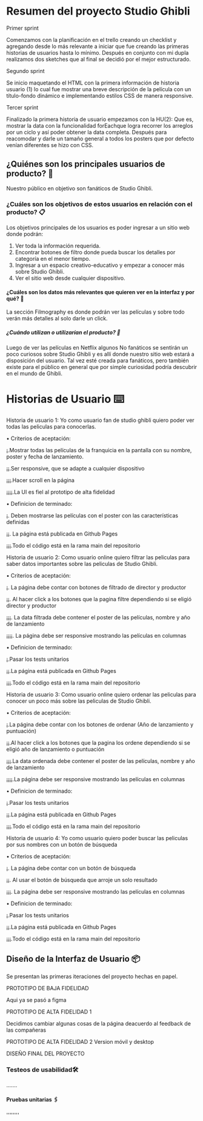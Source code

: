 # Resumen del proyecto Studio Ghibli

Primer sprint 

Comenzamos con la planificación en el trello creando un checklist y agregando desde lo más relevante a iniciar que fue creando las primeras historias de usuarios hasta lo mínimo. 
Después en conjunto con mi dupla realizamos dos sketches que al final se decidió por el mejor estructurado.

Segundo sprint

Se inicio maquetando el HTML con la primera información de historia usuario (1) lo cual fue mostrar una breve descripción de la película con un título-fondo dinámico e implementando estilos CSS de manera responsive.

Tercer sprint

Finalizado la primera historia de usuario empezamos con la HU(2):
Que es, mostrar la data con la funcionalidad forEachque logra recorrer los arreglos por un ciclo y así poder obtener la data completa. Después para reacomodar y darle un tamaño general a todos los posters que por defecto venían diferentes se hizo con CSS.


## ¿Quiénes son los principales usuarios de producto? 🚀

Nuestro público en objetivo son fanáticos de Studio Ghibli. 


### ¿Cuáles son los objetivos de estos usuarios en relación con el producto? 📋

Los objetivos principales de los usuarios es poder ingresar a un sitio web donde podrán:
1.	Ver toda la información requerida.
2.	Encontrar botones de filtro donde pueda buscar los detalles por categoría en el menor tiempo.
3.	Ingresar a un espacio creativo-educativo y empezar a conocer más sobre Studio Ghibli.
4.	Ver el sitio web desde cualquier dispositivo. 


#### ¿Cuáles son los datos más relevantes que quieren ver en la interfaz y por qué? 🔧

La sección Filmography es donde podrán ver las películas y sobre todo verán más detalles al solo darle un click.  

##### ¿Cuándo utilizan o utilizarían el producto? 🔩

Luego de ver las películas en Netflix algunos No fanáticos se sentirán un poco curiosos sobre Studio Ghibli y es allí donde nuestro sitio web estará a disposición del usuario. 
Tal vez esté creada para fanáticos, pero también existe para el público en general que por simple curiosidad podría descubrir en el mundo de Ghibli.

# Historias de Usuario ⌨️

Historia de usuario 1: Yo como usuario fan de studio ghibli quiero poder ver todas las peliculas para conocerlas.

 • Criterios de aceptación:
 
 ¡.Mostrar todas las películas de la franquicia en la pantalla con su nombre, poster y fecha de lanzamiento.
 
 ¡¡.Ser responsive, que se adapte a cualquier dispositivo
 
 ¡¡¡.Hacer scroll en la página
 
 ¡¡¡¡.La UI es fiel al prototipo de alta fidelidad

• Definicion de terminado:

¡. Deben mostrarse las películas con el poster con las características definidas

¡¡. La página está publicada en Github Pages

¡¡¡.Todo el código está en la rama main del repositorio

Historia de usuario 2: Como usuario online quiero filtrar las peliculas para saber datos importantes sobre las peliculas de Studio Ghibli.

• Criterios de aceptación:

¡. La página debe contar con botones de filtrado de director y productor

¡¡. Al hacer click a los botones que la pagina filtre dependiendo si se eligió director y productor

¡¡¡. La data filtrada debe contener el poster de las películas, nombre y año de lanzamiento

¡¡¡¡. La página debe ser responsive mostrando las películas en columnas

• Definicion de terminado:

¡.Pasar los tests unitarios

¡¡.La página está publicada en Github Pages

¡¡¡.Todo el código está en la rama main del repositorio

Historia de usuario 3: Como usuario online quiero ordenar las peliculas para conocer un poco más sobre las peliculas de Studio Ghibli.

• Criterios de aceptación:

¡.La página debe contar con los botones de ordenar (Año de lanzamiento y puntuación)

¡¡.Al hacer click a los botones que la pagina los ordene dependiendo si se eligió año de lanzamiento o puntuación

¡¡¡.La data ordenada debe contener el poster de las películas, nombre y año de lanzamiento

¡¡¡¡.La página debe ser responsive mostrando las películas en columnas

• Definicion de terminado:

¡.Pasar los tests unitarios

¡¡.La página está publicada en Github Pages

¡¡¡.Todo el código está en la rama main del repositorio

Historia de usuario 4: Yo como usuario quiero poder buscar las peliculas por sus nombres con un botón de búsqueda

• Criterios de aceptación:

¡. La página debe contar con un botón de búsqueda 

¡¡. Al usar el botón de búsqueda que arroje un solo resultado

¡¡¡. La página debe ser responsive mostrando las películas en columnas

• Definicion de terminado:

¡.Pasar los tests unitarios

¡¡.La página está publicada en Github Pages

¡¡¡.Todo el código está en la rama main del repositorio

## Diseño de la Interfaz de Usuario 📦

Se presentan las primeras iteraciones del proyecto hechas en papel.

PROTOTIPO DE BAJA FIDELIDAD

Aqui ya se pasó a figma 

PROTOTIPO DE ALTA FIDELIDAD 1

Decidimos cambiar algunas cosas de la página deacuerdo al feedback de las compañeras

PROTOTIPO DE ALTA FIDELIDAD 2 Version móvil y desktop

DISEÑO FINAL DEL PROYECTO


### Testeos de usabilidad🛠️

.......

#### Pruebas unitarias  🖇️

''''''''




